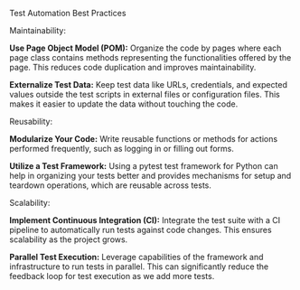 Test Automation Best Practices

Maintainability:

**Use Page Object Model (POM):** 
Organize the code by pages where each page class contains methods representing the functionalities offered by the page. This reduces code duplication and improves maintainability.

**Externalize Test Data:** 
Keep test data like URLs, credentials, and expected values outside the test scripts in external files or configuration files. This makes it easier to update the data without touching the code.

Reusability:

**Modularize Your Code:**
Write reusable functions or methods for actions performed frequently, such as logging in or filling out forms.

**Utilize a Test Framework:**
Using a pytest test framework for Python can help in organizing your tests better and provides mechanisms for setup and teardown operations, which are reusable across tests.

Scalability:

**Implement Continuous Integration (CI):**
Integrate the test suite with a CI pipeline to automatically run tests against code changes. This ensures scalability as the project grows.

**Parallel Test Execution:**
Leverage capabilities of the framework and infrastructure to run tests in parallel. This can significantly reduce the feedback loop for test execution as we add more tests.
